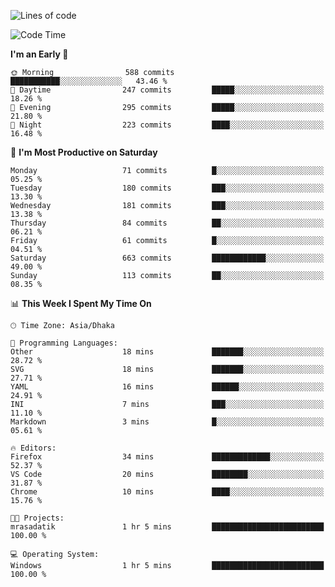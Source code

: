 <!--START_SECTION:activity-->
<!--END_SECTION:activity-->

<!--START_SECTION:lines-of-code-->
![Lines of code](https://img.shields.io/badge/From%20Hello%20World%20I%27ve%20Written-1.9%20million%20lines%20of%20code-blue)


<!--END_SECTION:lines-of-code-->

<!--START_SECTION:coding-time-->
![Code Time](http://img.shields.io/badge/Code%20Time-3%20hrs%2029%20mins-blue)


<!--END_SECTION:coding-time-->

<!--START_SECTION:commit-time-distribution-->
**I'm an Early 🐤** 

```text
🌞 Morning                588 commits         ███████████░░░░░░░░░░░░░░   43.46 % 
🌆 Daytime                247 commits         █████░░░░░░░░░░░░░░░░░░░░   18.26 % 
🌃 Evening                295 commits         █████░░░░░░░░░░░░░░░░░░░░   21.80 % 
🌙 Night                  223 commits         ████░░░░░░░░░░░░░░░░░░░░░   16.48 % 
```



<!--END_SECTION:commit-time-distribution-->

<!--START_SECTION:spent-time-on-stats-->
📅 **I'm Most Productive on Saturday** 

```text
Monday                   71 commits          █░░░░░░░░░░░░░░░░░░░░░░░░   05.25 % 
Tuesday                  180 commits         ███░░░░░░░░░░░░░░░░░░░░░░   13.30 % 
Wednesday                181 commits         ███░░░░░░░░░░░░░░░░░░░░░░   13.38 % 
Thursday                 84 commits          ██░░░░░░░░░░░░░░░░░░░░░░░   06.21 % 
Friday                   61 commits          █░░░░░░░░░░░░░░░░░░░░░░░░   04.51 % 
Saturday                 663 commits         ████████████░░░░░░░░░░░░░   49.00 % 
Sunday                   113 commits         ██░░░░░░░░░░░░░░░░░░░░░░░   08.35 % 
```


📊 **This Week I Spent My Time On** 

```text
🕑︎ Time Zone: Asia/Dhaka

💬 Programming Languages: 
Other                    18 mins             ███████░░░░░░░░░░░░░░░░░░   28.72 % 
SVG                      18 mins             ███████░░░░░░░░░░░░░░░░░░   27.71 % 
YAML                     16 mins             ██████░░░░░░░░░░░░░░░░░░░   24.91 % 
INI                      7 mins              ███░░░░░░░░░░░░░░░░░░░░░░   11.10 % 
Markdown                 3 mins              █░░░░░░░░░░░░░░░░░░░░░░░░   05.61 % 

🔥 Editors: 
Firefox                  34 mins             █████████████░░░░░░░░░░░░   52.37 % 
VS Code                  20 mins             ████████░░░░░░░░░░░░░░░░░   31.87 % 
Chrome                   10 mins             ████░░░░░░░░░░░░░░░░░░░░░   15.76 % 

🐱‍💻 Projects: 
mrasadatik               1 hr 5 mins         █████████████████████████   100.00 % 

💻 Operating System: 
Windows                  1 hr 5 mins         █████████████████████████   100.00 % 
```


<!--END_SECTION:spent-time-on-stats-->

<!--START_SECTION:repository-languages-->
<!--END_SECTION:repository-languages-->
